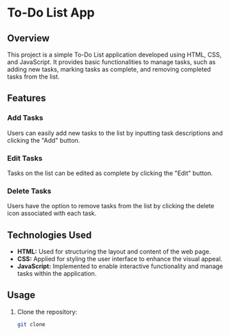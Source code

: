 # To-Do List App

## Overview

This project is a simple To-Do List application developed using HTML, CSS, and JavaScript. It provides basic functionalities to manage tasks, such as adding new tasks, marking tasks as complete, and removing completed tasks from the list.

## Features

### Add Tasks
Users can easily add new tasks to the list by inputting task descriptions and clicking the "Add" button.

### Edit Tasks
Tasks on the list can be edited as complete by clicking the "Edit" button.

### Delete Tasks
Users have the option to remove tasks from the list by clicking the delete icon associated with each task.

## Technologies Used

- **HTML:** Used for structuring the layout and content of the web page.
- **CSS:** Applied for styling the user interface to enhance the visual appeal.
- **JavaScript:** Implemented to enable interactive functionality and manage tasks within the application.

## Usage

1. Clone the repository:

   ```bash
   git clone 



